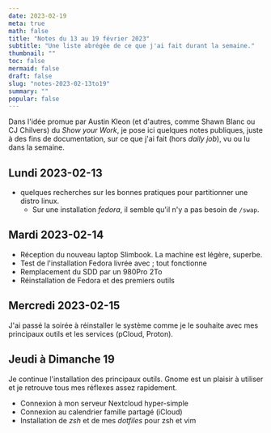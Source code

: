 ```yaml
---
date: 2023-02-19
meta: true
math: false
title: "Notes du 13 au 19 février 2023"
subtitle: "Une liste abrégée de ce que j'ai fait durant la semaine."
thumbnail: ""
toc: false
mermaid: false
draft: false
slug: "notes-2023-02-13to19"
summary: "" 
popular: false
--- 
```


Dans l'idée promue par Austin Kleon (et d'autres, comme Shawn Blanc ou CJ Chilvers) du *Show your Work*, je pose ici quelques notes publiques, juste à des fins de documentation, sur ce que j'ai fait (hors *daily job*), vu ou lu dans la semaine.  

## Lundi 2023-02-13
- quelques recherches sur les bonnes pratiques pour partitionner une distro linux.
	+ Sur une installation *fedora*, il semble qu'il n'y a pas besoin de `/swap`.
## Mardi 2023-02-14 
- Réception du nouveau laptop Slimbook. La machine est légère, superbe. 
- Test de l'installation Fedora livrée avec ; tout fonctionne
- Remplacement du SDD par un 980Pro 2To
- Réinstallation de Fedora et des premiers outils
## Mercredi 2023-02-15
J'ai passé la soirée à réinstaller le système comme je le souhaite avec mes principaux outils et les services (pCloud, Proton).
## Jeudi à Dimanche 19
Je continue l'installation des principaux outils. Gnome est un plaisir à utiliser et je retrouve tous mes réflexes assez rapidement.
- Connexion à mon serveur Nextcloud hyper-simple
- Connexion au calendrier famille partagé (iCloud)
- Installation de *zsh* et de mes *dotfiles* pour zsh et vim
